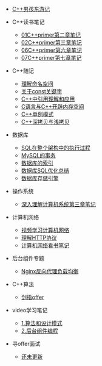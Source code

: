 * [C++男孩东游记](/README.md)

* C++读书笔记
  * [01C++primer第二章笔记](/C++读书笔记/01C++primer第二章笔记.md)
  * [02C++primer第三章笔记](/C++读书笔记/02C++primer第三章笔记.md)
  * [06C++primer第六章笔记](/C++读书笔记/06C++primer第六章笔记.md)
  * [07C++primer第七章笔记](/C++读书笔记/07C++primer第七章笔记.md)

* C++随记
  * [理解命名空间](/C++随记/理解命名空间.md)
  * [关于const关键字](/C++随记/关于const关键字.md)
  * [C++中引用理解和应用](/C++随记/C++中引用理解和应用.md)
  * [C语言与C++开辟内存空间](/C++随记/C语言与C++开辟内存空间.md)
  * [C++单例模式](/C++随记/C++单例模式.md)
  * [C++深拷贝与浅拷贝](/C++随记/C++深拷贝和浅拷贝.md)

* 数据库
  * [SQL在整个架构中的执行过程](/数据库/SQL在整个架构中的执行过程.md)
  * [MySQL的事务](/数据库/MySQL的事务.md)
  * [数据库的索引](/数据库/数据库的索引.md)
  * [数据库SQL优化总结](/数据库/数据库SQL优化总结.md)
  * [数据库存储引擎](/数据库/数据库存储引擎.md)
  
* 操作系统
  * [深入理解计算机系统第三章笔记](/操作系统/深入理解计算机系统第三章笔记.md)
* 计算机网络
  * [视频学习计算机网络](/计算机网络/视频学习计算机网络.md)
  * [理解HTTP协议](/计算机网络/理解HTTP协议.md)
  * [计算机网络看书笔记](/计算机网络/计算机网络看书笔记.md)

* 后台组件专题
  * [Nginx反向代理负载均衡](/后台组件专题/Nginx反向代理负载均衡.md)

* C++算法
  * [剑指offer](/算法/剑指offer.md)


* video学习笔记
  * [1.算法和设计模式](/video学习笔记/1.算法和设计模式.md)
  * [2.后台组件编程](/video学习笔记/2.后台组件编程.md)

* 寻offer面试
  * [还未更新](/c++学习随记/01C++primer第二章笔记.md)  

